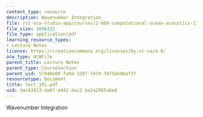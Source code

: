 ```yaml
---
content_type: resource
description: Wavenumber Integration
file: /ol-ocw-studio-app/courses/2-068-computational-ocean-acoustics-13-853-spring-2003/dac61913de6fa942dac2ba2a2085a6e8_lect_101.pdf
file_size: 1696332
file_type: application/pdf
learning_resource_types:
- Lecture Notes
license: https://creativecommons.org/licenses/by-nc-sa/4.0/
ocw_type: OCWFile
parent_title: Lecture Notes
parent_type: CourseSection
parent_uid: 57948e09-fa9d-3287-f474-76f5bb88af37
resourcetype: Document
title: lect_101.pdf
uid: dac61913-de6f-a942-dac2-ba2a2085a6e8
---
```

Wavenumber Integration